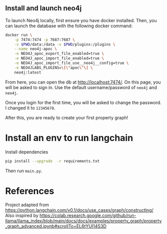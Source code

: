 
## Install and launch neo4j

To launch Neo4j locally, first ensure you have docker installed. Then, you can launch the database with the following docker command:

```bash
docker run \
    -p 7474:7474 -p 7687:7687 \
    -v $PWD/data:/data -v $PWD/plugins:/plugins \
    --name neo4j-apoc \
    -e NEO4J_apoc_export_file_enabled=true \
    -e NEO4J_apoc_import_file_enabled=true \
    -e NEO4J_apoc_import_file_use__neo4j__config=true \
    -e NEO4JLABS_PLUGINS=\[\"apoc\"\] \
    neo4j:latest
```

From here, you can open the db at [http://localhost:7474/](http://localhost:7474/). On this page, you will be asked to sign in. Use the default username/password of `neo4j` and `neo4j`.

Once you login for the first time, you will be asked to change the password. I changed it to `12345678`.

After this, you are ready to create your first property graph!


# Install an env to run langchain

Install dependencies
```bash
pip install --upgrade  -r requirements.txt
```

Then run `main.py`.

# References

Project adapted from https://python.langchain.com/v0.1/docs/use_cases/graph/constructing/
Also inspired by https://colab.research.google.com/github/run-llama/llama_index/blob/main/docs/docs/examples/property_graph/property_graph_advanced.ipynb#scrollTo=EL6tYUI14S3D